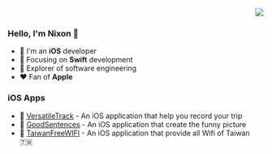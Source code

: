 <img align="right" src="https://github-readme-stats.vercel.app/api/top-langs/?username=powerwolf543&hide=javascript,html&layout=compact" /><BR />

### Hello, I'm Nixon 👋

- 📱 I'm an **iOS** developer
- 📙 Focusing on **Swift** development
- 🔬 Explorer of software engineering
- ❤️ Fan of **Apple**

### iOS Apps

- 📱 [VersatileTrack](https://itunes.apple.com/us/app/id1079800351) - An iOS application that help you record your trip
- 📱 [GoodSentences](https://itunes.apple.com/us/app/id1110597230) - An iOS application that create the funny picture
- 📱 [TaiwanFreeWIFI](https://itunes.apple.com/us/app/id1088601643) - An iOS application that provide all Wifi of Taiwan 🇹🇼
